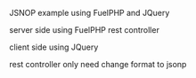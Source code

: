 JSNOP example using FuelPHP and JQuery

server side using FuelPHP rest controller

client side using JQuery

rest controller only need change format to jsonp